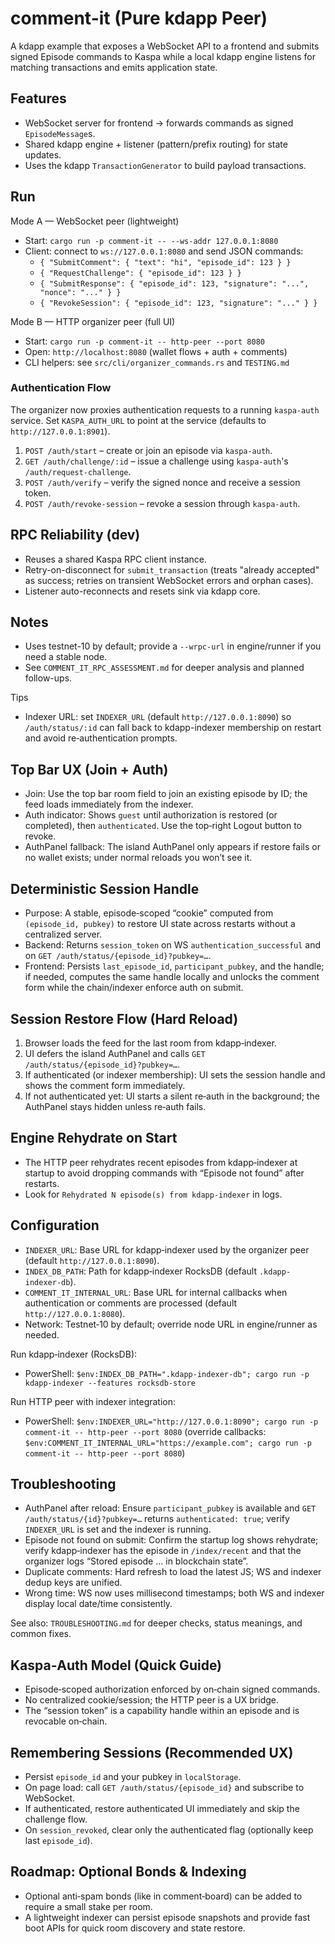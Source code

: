 # comment-it (Pure kdapp Peer)

A kdapp example that exposes a WebSocket API to a frontend and submits signed Episode commands to Kaspa while a local kdapp engine listens for matching transactions and emits application state.

## Features
- WebSocket server for frontend → forwards commands as signed `EpisodeMessage`s.
- Shared kdapp engine + listener (pattern/prefix routing) for state updates.
- Uses the kdapp `TransactionGenerator` to build payload transactions.

## Run

Mode A — WebSocket peer (lightweight)
- Start: `cargo run -p comment-it -- --ws-addr 127.0.0.1:8080`
- Client: connect to `ws://127.0.0.1:8080` and send JSON commands:
  - `{ "SubmitComment": { "text": "hi", "episode_id": 123 } }`
  - `{ "RequestChallenge": { "episode_id": 123 } }`
  - `{ "SubmitResponse": { "episode_id": 123, "signature": "...", "nonce": "..." } }`
  - `{ "RevokeSession": { "episode_id": 123, "signature": "..." } }`

Mode B — HTTP organizer peer (full UI)
- Start: `cargo run -p comment-it -- http-peer --port 8080`
- Open: `http://localhost:8080` (wallet flows + auth + comments)
- CLI helpers: see `src/cli/organizer_commands.rs` and `TESTING.md`

### Authentication Flow

The organizer now proxies authentication requests to a running `kaspa-auth` service.
Set `KASPA_AUTH_URL` to point at the service (defaults to `http://127.0.0.1:8901`).

1. `POST /auth/start` – create or join an episode via `kaspa-auth`.
2. `GET /auth/challenge/:id` – issue a challenge using `kaspa-auth`'s `/auth/request-challenge`.
3. `POST /auth/verify` – verify the signed nonce and receive a session token.
4. `POST /auth/revoke-session` – revoke a session through `kaspa-auth`.

## RPC Reliability (dev)
- Reuses a shared Kaspa RPC client instance.
- Retry-on-disconnect for `submit_transaction` (treats "already accepted" as success; retries on transient WebSocket errors and orphan cases).
- Listener auto-reconnects and resets sink via kdapp core.

## Notes
- Uses testnet-10 by default; provide a `--wrpc-url` in engine/runner if you need a stable node.
- See `COMMENT_IT_RPC_ASSESSMENT.md` for deeper analysis and planned follow-ups.

Tips
- Indexer URL: set `INDEXER_URL` (default `http://127.0.0.1:8090`) so `/auth/status/:id` can fall back to kdapp-indexer membership on restart and avoid re‑authentication prompts.

## Top Bar UX (Join + Auth)
- Join: Use the top bar room field to join an existing episode by ID; the feed loads immediately from the indexer.
- Auth indicator: Shows `guest` until authorization is restored (or completed), then `authenticated`. Use the top‑right Logout button to revoke.
- AuthPanel fallback: The island AuthPanel only appears if restore fails or no wallet exists; under normal reloads you won’t see it.

## Deterministic Session Handle
- Purpose: A stable, episode‑scoped “cookie” computed from `(episode_id, pubkey)` to restore UI state across restarts without a centralized server.
- Backend: Returns `session_token` on WS `authentication_successful` and on `GET /auth/status/{episode_id}?pubkey=…`.
- Frontend: Persists `last_episode_id`, `participant_pubkey`, and the handle; if needed, computes the same handle locally and unlocks the comment form while the chain/indexer enforce auth on submit.

## Session Restore Flow (Hard Reload)
1) Browser loads the feed for the last room from kdapp‑indexer.
2) UI defers the island AuthPanel and calls `GET /auth/status/{episode_id}?pubkey=…`.
3) If authenticated (or indexer membership): UI sets the session handle and shows the comment form immediately.
4) If not authenticated yet: UI starts a silent re‑auth in the background; the AuthPanel stays hidden unless re‑auth fails.

## Engine Rehydrate on Start
- The HTTP peer rehydrates recent episodes from kdapp‑indexer at startup to avoid dropping commands with “Episode not found” after restarts.
- Look for `Rehydrated N episode(s) from kdapp-indexer` in logs.

## Configuration
- `INDEXER_URL`: Base URL for kdapp‑indexer used by the organizer peer (default `http://127.0.0.1:8090`).
- `INDEX_DB_PATH`: Path for kdapp‑indexer RocksDB (default `.kdapp-indexer-db`).
- `COMMENT_IT_INTERNAL_URL`: Base URL for internal callbacks when authentication or comments are processed (default `http://127.0.0.1:8080`).
- Network: Testnet‑10 by default; override node URL in engine/runner as needed.

Run kdapp‑indexer (RocksDB):
- PowerShell: `$env:INDEX_DB_PATH=".kdapp-indexer-db"; cargo run -p kdapp-indexer --features rocksdb-store`

Run HTTP peer with indexer integration:
- PowerShell: `$env:INDEXER_URL="http://127.0.0.1:8090"; cargo run -p comment-it -- http-peer --port 8080`
  (override callbacks: `$env:COMMENT_IT_INTERNAL_URL="https://example.com"; cargo run -p comment-it -- http-peer --port 8080`)

## Troubleshooting
- AuthPanel after reload: Ensure `participant_pubkey` is available and `GET /auth/status/{id}?pubkey=…` returns `authenticated: true`; verify `INDEXER_URL` is set and the indexer is running.
- Episode not found on submit: Confirm the startup log shows rehydrate; verify kdapp‑indexer has the episode in `/index/recent` and that the organizer logs “Stored episode … in blockchain state”.
- Duplicate comments: Hard refresh to load the latest JS; WS and indexer dedup keys are unified.
- Wrong time: WS now uses millisecond timestamps; both WS and indexer display local date/time consistently.

See also: `TROUBLESHOOTING.md` for deeper checks, status meanings, and common fixes.

## Kaspa‑Auth Model (Quick Guide)
- Episode‑scoped authorization enforced by on‑chain signed commands.
- No centralized cookie/session; the HTTP peer is a UX bridge.
- The “session token” is a capability handle within an episode and is revocable on‑chain.

## Remembering Sessions (Recommended UX)
- Persist `episode_id` and your pubkey in `localStorage`.
- On page load: call `GET /auth/status/{episode_id}` and subscribe to WebSocket.
- If authenticated, restore authenticated UI immediately and skip the challenge flow.
- On `session_revoked`, clear only the authenticated flag (optionally keep last `episode_id`).

## Roadmap: Optional Bonds & Indexing
- Optional anti‑spam bonds (like in comment‑board) can be added to require a small stake per room.
- A lightweight indexer can persist episode snapshots and provide fast boot APIs for quick room discovery and state restore.

